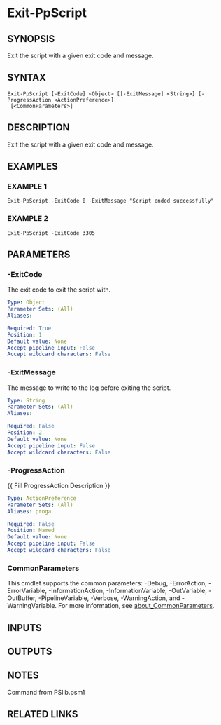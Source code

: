 # Exit-PpScript

## SYNOPSIS
Exit the script with a given exit code and message.

## SYNTAX

```
Exit-PpScript [-ExitCode] <Object> [[-ExitMessage] <String>] [-ProgressAction <ActionPreference>]
 [<CommonParameters>]
```

## DESCRIPTION
Exit the script with a given exit code and message.

## EXAMPLES

### EXAMPLE 1
```
Exit-PpScript -ExitCode 0 -ExitMessage "Script ended successfully"
```

### EXAMPLE 2
```
Exit-PpScript -ExitCode 3305
```

## PARAMETERS

### -ExitCode
The exit code to exit the script with.

```yaml
Type: Object
Parameter Sets: (All)
Aliases:

Required: True
Position: 1
Default value: None
Accept pipeline input: False
Accept wildcard characters: False
```

### -ExitMessage
The message to write to the log before exiting the script.

```yaml
Type: String
Parameter Sets: (All)
Aliases:

Required: False
Position: 2
Default value: None
Accept pipeline input: False
Accept wildcard characters: False
```

### -ProgressAction
{{ Fill ProgressAction Description }}

```yaml
Type: ActionPreference
Parameter Sets: (All)
Aliases: proga

Required: False
Position: Named
Default value: None
Accept pipeline input: False
Accept wildcard characters: False
```

### CommonParameters
This cmdlet supports the common parameters: -Debug, -ErrorAction, -ErrorVariable, -InformationAction, -InformationVariable, -OutVariable, -OutBuffer, -PipelineVariable, -Verbose, -WarningAction, and -WarningVariable. For more information, see [about_CommonParameters](http://go.microsoft.com/fwlink/?LinkID=113216).

## INPUTS

## OUTPUTS

## NOTES
Command from PSlib.psm1

## RELATED LINKS
